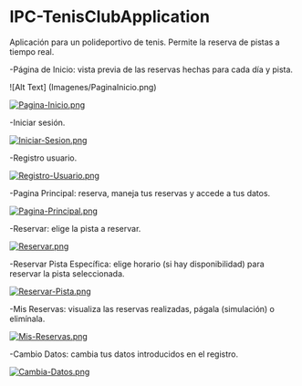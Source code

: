 # IPC-TenisClubApplication

Aplicación para un polideportivo de tenis. Permite la reserva de pistas a tiempo real.

-Página de Inicio: vista previa de las reservas hechas para cada día y pista.

![Alt Text] (Imagenes/PaginaInicio.png)

[![Pagina-Inicio.png](https://i.postimg.cc/R0T95F8s/Pagina-Inicio.png)](https://postimg.cc/GB96vcbG)


-Iniciar sesión.

[![Iniciar-Sesion.png](https://i.postimg.cc/0N4nNGLb/Iniciar-Sesion.png)](https://postimg.cc/kVxK1SMm)


-Registro usuario.

[![Registro-Usuario.png](https://i.postimg.cc/gkpDr2Bq/Registro-Usuario.png)](https://postimg.cc/XX2Fz4Wp)


-Pagina Principal: reserva, maneja tus reservas y accede a tus datos.

[![Pagina-Principal.png](https://i.postimg.cc/TYW62QFW/Pagina-Principal.png)](https://postimg.cc/tYyf2dXX)


-Reservar: elige la pista a reservar.

[![Reservar.png](https://i.postimg.cc/T3ffkgNL/Reservar.png)](https://postimg.cc/hfykvzBc)


-Reservar Pista Específica: elige horario (si hay disponibilidad) para reservar la pista seleccionada. 

[![Reservar-Pista.png](https://i.postimg.cc/5tt1J1Vf/Reservar-Pista.png)](https://postimg.cc/nXNNKyrW)


-Mis Reservas: visualiza las reservas realizadas, págala (simulación) o elimínala.

[![Mis-Reservas.png](https://i.postimg.cc/q7ZrMYJy/Mis-Reservas.png)](https://postimg.cc/hJx6227t)


-Cambio Datos: cambia tus datos introducidos en el registro.

[![Cambia-Datos.png](https://i.postimg.cc/76yV7PZk/Cambia-Datos.png)](https://postimg.cc/mc8CWs9X)

